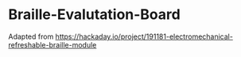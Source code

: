 # Braille-Evalutation-Board
Adapted from https://hackaday.io/project/191181-electromechanical-refreshable-braille-module
